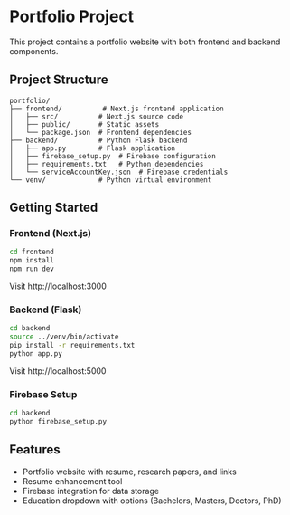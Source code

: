 # Portfolio Project

This project contains a portfolio website with both frontend and backend components.

## Project Structure

```
portfolio/
├── frontend/          # Next.js frontend application
│   ├── src/          # Next.js source code
│   ├── public/       # Static assets
│   └── package.json  # Frontend dependencies
├── backend/          # Python Flask backend
│   ├── app.py        # Flask application
│   ├── firebase_setup.py  # Firebase configuration
│   ├── requirements.txt   # Python dependencies
│   └── serviceAccountKey.json  # Firebase credentials
└── venv/             # Python virtual environment
```

## Getting Started

### Frontend (Next.js)
```bash
cd frontend
npm install
npm run dev
```
Visit http://localhost:3000

### Backend (Flask)
```bash
cd backend
source ../venv/bin/activate
pip install -r requirements.txt
python app.py
```
Visit http://localhost:5000

### Firebase Setup
```bash
cd backend
python firebase_setup.py
```

## Features
- Portfolio website with resume, research papers, and links
- Resume enhancement tool
- Firebase integration for data storage
- Education dropdown with options (Bachelors, Masters, Doctors, PhD)
